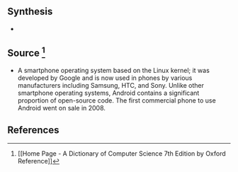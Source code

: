 ## Synthesis
- 
## Source [^1]
- A smartphone operating system based on the Linux kernel; it was developed by Google and is now used in phones by various manufacturers including Samsung, HTC, and Sony. Unlike other smartphone operating systems, Android contains a significant proportion of open-source code. The first commercial phone to use Android went on sale in 2008.
## References

[^1]: [[Home Page - A Dictionary of Computer Science 7th Edition by Oxford Reference]]